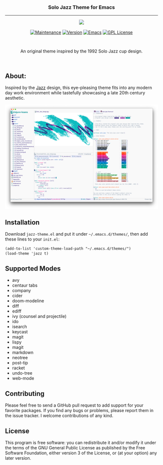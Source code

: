 <h3 align="center">Solo Jazz Theme for Emacs</h3>
<hr/>

<p align="center">
<img src="https://upload.wikimedia.org/wikipedia/commons/thumb/0/08/EmacsIcon.svg/120px-EmacsIcon.svg.png" />
</p>

<p align="center">
<a href="https://github.com/cstby/solo-jazz-emacs-theme"><img src="https://img.shields.io/badge/Maintained%3F-yes-green.svg" alt="Maintenance"></a>
<a href="https://github.com/cstby/solo-jazz-emacs-theme"><img src="https://img.shields.io/github/release/cstby/solo-jazz-emacs-theme" alt="Version"></a>
<a href="https://www.gnu.org/software/emacs/"><img src="https://img.shields.io/badge/Emacs-26.1%2B-d24b83.svg" alt="Emacs"></a>
<a href="https://www.gnu.org/licenses/gpl-3.0"><img src="https://img.shields.io/badge/License-GPL%20v3-blue.svg" alt="GPL License"></a>
</p>

<br/>

<p align="center">An original theme inspired by the 1992 Solo Jazz cup design.</p>

<br/>

## About:

Inspired by the [Jazz](https://en.wikipedia.org/wiki/Jazz_(design)) design, this eye-pleasing theme fits into any modern day work environment while tastefully showcasing a late 20th century aesthetic.

![alt text](./screenshots/solo-jazz-screen-1.png)

## Installation

Download `jazz-theme.el` and put it under `~/.emacs.d/themes/`, then add these lines to your `init.el`:

```emacs-lisp
(add-to-list 'custom-theme-load-path "~/.emacs.d/themes/")
(load-theme 'jazz t)
```

## Supported Modes

- avy
- centaur tabs
- company
- cider
- doom-modeline
- diff
- ediff
- ivy (counsel and projectile)
- ido
- isearch
- keycast
- magit
- lispy
- magit
- markdown
- neotree
- post-tip
- racket
- undo-tree
- web-mode

## Contributing

Please feel free to send a GitHub pull request to add support for your favorite packages. If you find any bugs or problems, please report them in the issue tracker. I welcome contributions of any kind.

## License

This program is free software: you can redistribute it and/or modify it under the terms of the GNU General Public License as published by the Free Software Foundation, either version 3 of the License, or (at your option) any later version.

